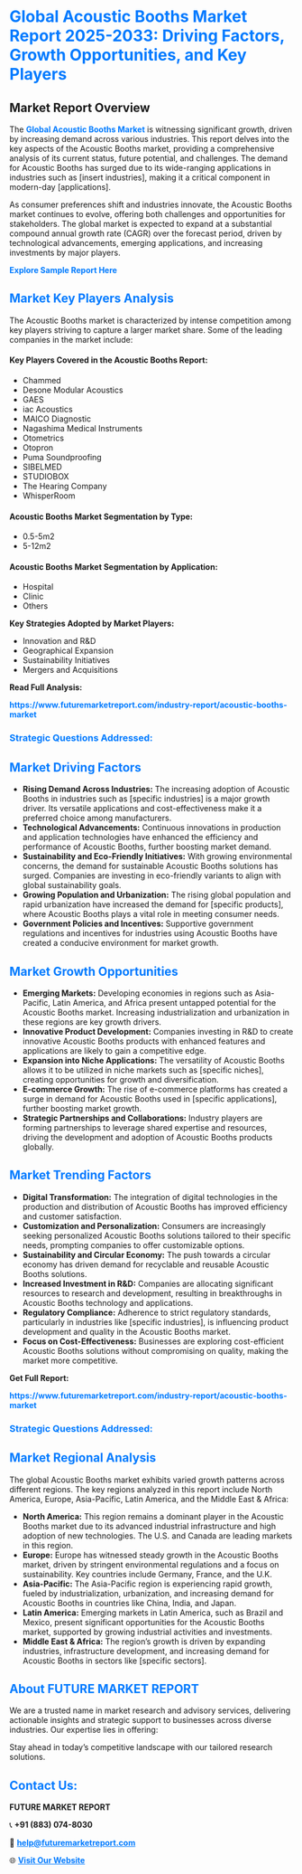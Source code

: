 <h1 style="color: #007BFF;">Global Acoustic Booths Market Report 2025-2033: Driving Factors, Growth Opportunities, and Key Players</h1>

<section id="overview">
<h2>Market Report Overview</h2>
<p>The <a href="https://www.futuremarketreport.com/industry-report/acoustic-booths-market" style="color: #007BFF; text-decoration: none;"><strong>Global Acoustic Booths Market</strong></a> is witnessing significant growth, driven by increasing demand across various industries. This report delves into the key aspects of the Acoustic Booths market, providing a comprehensive analysis of its current status, future potential, and challenges. The demand for Acoustic Booths has surged due to its wide-ranging applications in industries such as [insert industries], making it a critical component in modern-day [applications].</p>
<p>As consumer preferences shift and industries innovate, the Acoustic Booths market continues to evolve, offering both challenges and opportunities for stakeholders. The global market is expected to expand at a substantial compound annual growth rate (CAGR) over the forecast period, driven by technological advancements, emerging applications, and increasing investments by major players.</p>
</section>

<section id="overview">
<p><a href="https://www.futuremarketreport.com/request-sample/reportId=43352" style="color: #007BFF; text-decoration: none;"><strong>Explore Sample Report Here</strong></a></p>
</section>

<section id="key-players">
<h2 style="color: #007BFF;">Market Key Players Analysis</h2>
<p>The Acoustic Booths market is characterized by intense competition among key players striving to capture a larger market share. Some of the leading companies in the market include:</p>
<h4>Key Players Covered in the Acoustic Booths Report:</h4>
<ul><li>Chammed</li><li>Desone Modular Acoustics</li><li>GAES</li><li>iac Acoustics</li><li>MAICO Diagnostic</li><li>Nagashima Medical Instruments</li><li>Otometrics</li><li>Otopron</li><li>Puma Soundproofing</li><li>SIBELMED</li><li>STUDIOBOX</li><li>The Hearing Company</li><li>WhisperRoom</li></ul>
<h4>Acoustic Booths Market Segmentation by Type:</h4>
<ul><li>0.5-5m2</li><li>5-12m2</li></ul>

<h4>Acoustic Booths Market Segmentation by Application:</h4>
<ul><li>Hospital</li><li>Clinic</li><li>Others</li></ul>
<p><strong>Key Strategies Adopted by Market Players:</strong></p>
<ul>
<li>Innovation and R&D</li>
<li>Geographical Expansion</li>
<li>Sustainability Initiatives</li>
<li>Mergers and Acquisitions</li>
</ul>
</section>

<section>
<p><strong>Read Full Analysis: </strong></p><a href="https://www.futuremarketreport.com/industry-report/acoustic-booths-market" style="color: #007BFF; text-decoration: none;"><strong>https://www.futuremarketreport.com/industry-report/acoustic-booths-market</strong></a>
<h3 style="color: #007BFF;">Strategic Questions Addressed:</h3>
</section>

<section id="driving-factors">
<h2 style="color: #007BFF;">Market Driving Factors</h2>
<ul>
<li><strong>Rising Demand Across Industries:</strong> The increasing adoption of Acoustic Booths in industries such as [specific industries] is a major growth driver. Its versatile applications and cost-effectiveness make it a preferred choice among manufacturers.</li>
<li><strong>Technological Advancements:</strong> Continuous innovations in production and application technologies have enhanced the efficiency and performance of Acoustic Booths, further boosting market demand.</li>
<li><strong>Sustainability and Eco-Friendly Initiatives:</strong> With growing environmental concerns, the demand for sustainable Acoustic Booths solutions has surged. Companies are investing in eco-friendly variants to align with global sustainability goals.</li>
<li><strong>Growing Population and Urbanization:</strong> The rising global population and rapid urbanization have increased the demand for [specific products], where Acoustic Booths plays a vital role in meeting consumer needs.</li>
<li><strong>Government Policies and Incentives:</strong> Supportive government regulations and incentives for industries using Acoustic Booths have created a conducive environment for market growth.</li>
</ul>
</section>

<section id="growth-opportunities">
<h2 style="color: #007BFF;">Market Growth Opportunities</h2>
<ul>
<li><strong>Emerging Markets:</strong> Developing economies in regions such as Asia-Pacific, Latin America, and Africa present untapped potential for the Acoustic Booths market. Increasing industrialization and urbanization in these regions are key growth drivers.</li>
<li><strong>Innovative Product Development:</strong> Companies investing in R&D to create innovative Acoustic Booths products with enhanced features and applications are likely to gain a competitive edge.</li>
<li><strong>Expansion into Niche Applications:</strong> The versatility of Acoustic Booths allows it to be utilized in niche markets such as [specific niches], creating opportunities for growth and diversification.</li>
<li><strong>E-commerce Growth:</strong> The rise of e-commerce platforms has created a surge in demand for Acoustic Booths used in [specific applications], further boosting market growth.</li>
<li><strong>Strategic Partnerships and Collaborations:</strong> Industry players are forming partnerships to leverage shared expertise and resources, driving the development and adoption of Acoustic Booths products globally.</li>
</ul>
</section>

<section id="trending-factors">
<h2 style="color: #007BFF;">Market Trending Factors</h2>
<ul>
<li><strong>Digital Transformation:</strong> The integration of digital technologies in the production and distribution of Acoustic Booths has improved efficiency and customer satisfaction.</li>
<li><strong>Customization and Personalization:</strong> Consumers are increasingly seeking personalized Acoustic Booths solutions tailored to their specific needs, prompting companies to offer customizable options.</li>
<li><strong>Sustainability and Circular Economy:</strong> The push towards a circular economy has driven demand for recyclable and reusable Acoustic Booths solutions.</li>
<li><strong>Increased Investment in R&D:</strong> Companies are allocating significant resources to research and development, resulting in breakthroughs in Acoustic Booths technology and applications.</li>
<li><strong>Regulatory Compliance:</strong> Adherence to strict regulatory standards, particularly in industries like [specific industries], is influencing product development and quality in the Acoustic Booths market.</li>
<li><strong>Focus on Cost-Effectiveness:</strong> Businesses are exploring cost-efficient Acoustic Booths solutions without compromising on quality, making the market more competitive.</li>
</ul>
</section>

<section>
<p><strong>Get Full Report: </strong></p><a href="https://www.futuremarketreport.com/industry-report/acoustic-booths-market" style="color: #007BFF; text-decoration: none;"><strong>https://www.futuremarketreport.com/industry-report/acoustic-booths-market</strong></a>
<h3 style="color: #007BFF;">Strategic Questions Addressed:</h3>
</section>


<section id="regional-analysis">
<h2 style="color: #007BFF;">Market Regional Analysis</h2>
<p>The global Acoustic Booths market exhibits varied growth patterns across different regions. The key regions analyzed in this report include North America, Europe, Asia-Pacific, Latin America, and the Middle East & Africa:</p>
<ul>
<li><strong>North America:</strong> This region remains a dominant player in the Acoustic Booths market due to its advanced industrial infrastructure and high adoption of new technologies. The U.S. and Canada are leading markets in this region.</li>
<li><strong>Europe:</strong> Europe has witnessed steady growth in the Acoustic Booths market, driven by stringent environmental regulations and a focus on sustainability. Key countries include Germany, France, and the U.K.</li>
<li><strong>Asia-Pacific:</strong> The Asia-Pacific region is experiencing rapid growth, fueled by industrialization, urbanization, and increasing demand for Acoustic Booths in countries like China, India, and Japan.</li>
<li><strong>Latin America:</strong> Emerging markets in Latin America, such as Brazil and Mexico, present significant opportunities for the Acoustic Booths market, supported by growing industrial activities and investments.</li>
<li><strong>Middle East & Africa:</strong> The region’s growth is driven by expanding industries, infrastructure development, and increasing demand for Acoustic Booths in sectors like [specific sectors].</li>
</ul>
</section>

<footer>
<h2 style="color: #007BFF;">About FUTURE MARKET REPORT</h2>
<p>We are a trusted name in market research and advisory services, delivering actionable insights and strategic support to businesses across diverse industries. Our expertise lies in offering:</p>

<p>Stay ahead in today’s competitive landscape with our tailored research solutions.</p>

<h2 style="color: #007BFF;">Contact Us:</h2>
<p><strong>FUTURE MARKET REPORT</strong></p>
<p>📞 <strong>+91 (883) 074-8030</strong></p>
<p>📧 <strong><a href="mailto:help@futuremarketreport.com" style="color: #007BFF;">help@futuremarketreport.com</a></strong></p>
<p>🌐 <strong><a href="https://www.futuremarketreport.com/" style="color: #007BFF;">Visit Our Website</a></strong></p>
</footer>